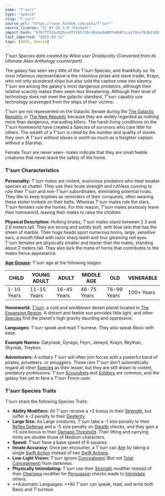 ```yaml
---
name: "T'surr"
type: "specie"
slug: "t-surr"
source_url: "https://swse.fandom.com/wiki/T'surr"
source_license: "CC BY-SA 3.0 (Fandom)"
import_hash: "67b7ff51bc826ced72f65728cd0a5eda00fbd04fcca170ce761623d61c177b6e"
last_imported: "2025-09-12"
tags: [SWSE, Specie]
---
```

*T'surr Species data created by Wikia user Droidscotty (Converted from its Ultimate Alien Anthology counterpart).*

The galaxy has seen very little of the T'surr Species, and thankfully so. lts most infamous representative is the notorious pirate and slave trader, Krayn, who not only plundered ships but also sold the captive crew into slavery. T'surr are among the galaxy's most dangerous predators, although their relative scarcity makes them seem less threatening. Although their level of technology does not meet the galactic standard, T'surr capably use technology scavenged from the ships of their victims.

T'surr are not represented on the Galactic Senate during the [The Galactic Republic](https://swse.fandom.com/wiki/The_Galactic_Republic) or [The New Republic](https://swse.fandom.com/wiki/The_New_Republic) because they are widely regarded as nothing more than dangerous, marauding killers. The harsh living conditions on the T'surr homeworld have created a Species of survivors who care little for others. The wealth of a T'surr is rated by the number and quality of slaves they own. A T'surr without slaves is worth as much as a freighter captain without a Starship.

Female Tsurr are never seen- males indicate that they are small feeble creatures that never leave the safety of the home.

### T'surr Characteristics
**Personality:** T'surr males are violent, avaricious predators who treat weaker species as chattel. They use their brute strength and ruthless cunning to rule their T'surr and non-T'surr subordinates, eliminating potential rivals. They like to keep trophies as reminders of their conquests, often wearing these stolen trinkets on their belts. Whereas T'surr males rule the stars, T'surr females rule the homes. For this reason, T'surr males anxiously leave their homeworld, leaving their mates to raise the children.

**Physical Description:** Hulking brutes, T'surr males stand between 2.3 and 2.6 meters tall. They are strong and solidly built, with blue skin that has the sheen of marble. Their huge heads sport numerous horns, large, sensitive ears, a mouth filled with razor sharp teeth and four gleaming red eyes. T'surr females are physically smaller and leaner than the males, standing about 2 meters tall. They also lack the mane of horns that contributes to the males fierce appearance.

**[Age Groups](https://swse.fandom.com/wiki/Age_Groups):** T'surr age at the following stages:

| CHILD | YOUNG ADULT | ADULT | MIDDLE AGE | OLD | VENERABLE |
| --- | --- | --- | --- | --- | --- |
| 1-10 Years | 11-15 Years | 16-45 Years | 46-75 Years | 76-99 Years | 100+ Years |

**Homeworld:** [T'surr](https://swse.fandom.com/wiki/T'surr_(Planet)), a cold and windblown desert planet located in [The Expansion Region](https://swse.fandom.com/wiki/The_Expansion_Region). A distant and feeble sun provides little light, and other [Species](https://swse.fandom.com/wiki/Species) find the planet's high gravity daunting and oppressive.

**Languages:** T'surr speak and read T'surrese. They also speak Basic with ease.

**Example Names:** Datynask, Dyrago, Feyrr, Jeneyd, Krayn, Reythan, Shyntak, Treykon.

**Adventurers:** A solitary T'surr will often join forces with a powerful band of pirates, privateers. or smugglers. These rare T'surr don't automatically regard all other [Species](https://swse.fandom.com/wiki/Species) as their lesser, but they are still drawn to violent, predatory professions. T'surr [Scoundrels](https://swse.fandom.com/wiki/Scoundrels) and [Soldiers](https://swse.fandom.com/wiki/Soldiers) are common, and the galaxy has yet to face a T'surr Force-user.

### T'surr Species Traits
T'surr share the following Species Traits:
- **Ability Modifiers:** All T'surr receive a +2 bonus to their [Strength](https://swse.fandom.com/wiki/Strength), but suffer a -2 penalty to their [Dexterity](https://swse.fandom.com/wiki/Dexterity).
- **Large Size:** As Large creatures, T'surr take a -1 size penalty to their [Reflex Defense](https://swse.fandom.com/wiki/Reflex_Defense) and a -5 size penalty on [Stealth](https://swse.fandom.com/wiki/Stealth) checks, and they gain a +5 size bonus to their [Damage Threshold](https://swse.fandom.com/wiki/Damage_Threshold). Their lifting and carrying limits are double those of Medium characters.
- **Speed:** T'surr have a base speed of 6 squares.
- **Innate Accuracy:** Once per encounter, a T'surr can [Aim](https://swse.fandom.com/wiki/Aim) by taking a single [Swift Action](https://swse.fandom.com/wiki/Actions) instead of two [Swift Actions](https://swse.fandom.com/wiki/Swift_Actions).
- **Low-Light Vision:** T'surr ignore [Concealment](https://swse.fandom.com/wiki/Concealment) (But not [Total Concealment](https://swse.fandom.com/wiki/Total_Concealment)) from darkness.
- **Physically Intimidating:** T'surr use their [Strength](https://swse.fandom.com/wiki/Strength) modifier instead of their [Charisma](https://swse.fandom.com/wiki/Charisma) modifier for [Persuasion](https://swse.fandom.com/wiki/Persuasion) checks made to [Intimidate](https://swse.fandom.com/wiki/Intimidate) others.
- **Automatic Languages: **All T'surr can speak, read, and write both Basic and T'surrese.